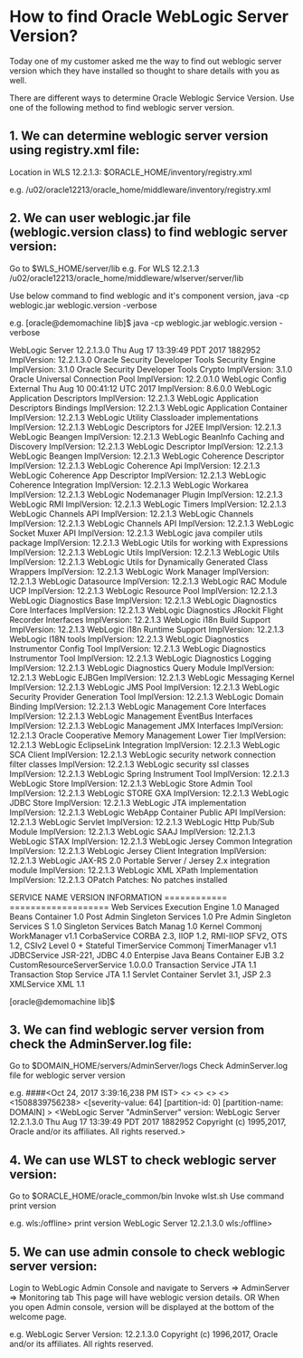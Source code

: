 # How to find Oracle WebLogic Server Version?
Today one of my customer asked me the way to find out weblogic server version which they have installed so thought to share details with you as well.

There are different ways to determine Oracle Weblogic Service Version. Use one of the following method to find weblogic server version.

## 1. We can determine weblogic server version using registry.xml file:
Location in WLS 12.2.1.3:
$ORACLE_HOME/inventory/registry.xml

<distribution status="installed" name="WebLogic Server" version="12.2.1.3.0">

e.g.
/u02/oracle12213/oracle_home/middleware/inventory/registry.xml

<?xml version = '1.0' encoding = 'UTF-8' standalone = 'yes'?>
<registry home="/u02/oracle12213/oracle_home/middleware" platform="226" sessions="5" xmlns:ns2="http://xmlns.oracle.com/cie/gdr/dei" xmlns:ns3="http://xmlns.oracle.com/
cie/gdr/nfo" xmlns="http://xmlns.oracle.com/cie/gdr/rgy">
   <distributions>
      <distribution status="installed" name="WebLogic Server" version="12.2.1.3.0">
         <sessions>
            <session id="1" date="2017-10-21T17:53:51.433+05:30" action="install"/>
         </sessions>
         <features>
            <feature status="installed" name="cieCfg_wls_shared_external" version="12.2.1.3.0">
               <sessions>

## 2. We can user weblogic.jar file (weblogic.version class) to find weblogic server version:
Go to $WLS_HOME/server/lib
e.g. For WLS 12.2.1.3
/u02/oracle12213/oracle_home/middleware/wlserver/server/lib

Use below command to find weblogic and it's component version,
java -cp weblogic.jar weblogic.version -verbose

e.g.
[oracle@demomachine lib]$ java -cp weblogic.jar weblogic.version -verbose

WebLogic Server 12.2.1.3.0 Thu Aug 17 13:39:49 PDT 2017 1882952 ImplVersion: 12.2.1.3.0
Oracle Security Developer Tools Security Engine ImplVersion: 3.1.0
Oracle Security Developer Tools Crypto ImplVersion: 3.1.0
Oracle Universal Connection Pool ImplVersion: 12.2.0.1.0
WebLogic Config External  Thu Aug 10 00:41:12 UTC 2017 ImplVersion: 8.6.0.0
WebLogic Application Descriptors ImplVersion: 12.2.1.3
WebLogic Application Descriptors Bindings ImplVersion: 12.2.1.3
WebLogic Application Container ImplVersion: 12.2.1.3
WebLogic Utility Classloader implementations ImplVersion: 12.2.1.3
WebLogic Descriptors for J2EE ImplVersion: 12.2.1.3
WebLogic Beangen ImplVersion: 12.2.1.3
WebLogic BeanInfo Caching and Discovery ImplVersion: 12.2.1.3
WebLogic Descriptor ImplVersion: 12.2.1.3
WebLogic Beangen ImplVersion: 12.2.1.3
WebLogic Coherence Descriptor ImplVersion: 12.2.1.3
WebLogic Coherence Api ImplVersion: 12.2.1.3
WebLogic Coherence App Descriptor ImplVersion: 12.2.1.3
WebLogic Coherence Integration ImplVersion: 12.2.1.3
WebLogic Workarea ImplVersion: 12.2.1.3
WebLogic Nodemanager Plugin ImplVersion: 12.2.1.3
WebLogic RMI ImplVersion: 12.2.1.3
WebLogic Timers ImplVersion: 12.2.1.3
WebLogic Channels API ImplVersion: 12.2.1.3
WebLogic Channels ImplVersion: 12.2.1.3
WebLogic Channels API ImplVersion: 12.2.1.3
WebLogic Socket Muxer API ImplVersion: 12.2.1.3
WebLogic java compiler utils package ImplVersion: 12.2.1.3
WebLogic Utils for working with Expressions ImplVersion: 12.2.1.3
WebLogic Utils ImplVersion: 12.2.1.3
WebLogic Utils ImplVersion: 12.2.1.3
WebLogic Utils for Dynamically Generated Class Wrappers ImplVersion: 12.2.1.3
WebLogic Work Manager ImplVersion: 12.2.1.3
WebLogic Datasource ImplVersion: 12.2.1.3
WebLogic RAC Module UCP ImplVersion: 12.2.1.3
WebLogic Resource Pool ImplVersion: 12.2.1.3
WebLogic Diagnostics Base ImplVersion: 12.2.1.3
WebLogic Diagnostics Core Interfaces ImplVersion: 12.2.1.3
WebLogic Diagnostics JRockit Flight Recorder Interfaces ImplVersion: 12.2.1.3
WebLogic i18n Build Support ImplVersion: 12.2.1.3
WebLogic i18n Runtime Support ImplVersion: 12.2.1.3
WebLogic I18N tools ImplVersion: 12.2.1.3
WebLogic Diagnostics Instrumentor Config Tool ImplVersion: 12.2.1.3
WebLogic Diagnostics Instrumentor Tool ImplVersion: 12.2.1.3
WebLogic Diagnostics Logging ImplVersion: 12.2.1.3
WebLogic Diagnostics Query Module ImplVersion: 12.2.1.3
WebLogic EJBGen ImplVersion: 12.2.1.3
WebLogic Messaging Kernel ImplVersion: 12.2.1.3
WebLogic JMS Pool ImplVersion: 12.2.1.3
WebLogic Security Provider Generation Tool ImplVersion: 12.2.1.3
WebLogic Domain Binding ImplVersion: 12.2.1.3
WebLogic Management Core Interfaces ImplVersion: 12.2.1.3
WebLogic Management EventBus Interfaces ImplVersion: 12.2.1.3
WebLogic Management JMX Interfaces ImplVersion: 12.2.1.3
Oracle Cooperative Memory Management Lower Tier ImplVersion: 12.2.1.3
WebLogic EclipseLink Integration ImplVersion: 12.2.1.3
WebLogic SCA Client ImplVersion: 12.2.1.3
WebLogic security network connection filter classes ImplVersion: 12.2.1.3
WebLogic security ssl classes ImplVersion: 12.2.1.3
WebLogic Spring Instrument Tool ImplVersion: 12.2.1.3
WebLogic Store ImplVersion: 12.2.1.3
WebLogic Store Admin Tool ImplVersion: 12.2.1.3
WebLogic STORE GXA ImplVersion: 12.2.1.3
WebLogic JDBC Store ImplVersion: 12.2.1.3
WebLogic JTA implementation ImplVersion: 12.2.1.3
WebLogic WebApp Container Public API ImplVersion: 12.2.1.3
WebLogic Servlet ImplVersion: 12.2.1.3
WebLogic Http Pub/Sub Module ImplVersion: 12.2.1.3
WebLogic SAAJ ImplVersion: 12.2.1.3
WebLogic STAX ImplVersion: 12.2.1.3
WebLogic Jersey Common Integration ImplVersion: 12.2.1.3
WebLogic Jersey Client Integration ImplVersion: 12.2.1.3
WebLogic JAX-RS 2.0 Portable Server / Jersey 2.x integration module ImplVersion: 12.2.1.3
WebLogic XML XPath Implementation ImplVersion: 12.2.1.3
OPatch Patches:
No patches installed

SERVICE NAME                    VERSION INFORMATION
============                    ===================
Web Services Execution Engine   1.0
Managed Beans Container         1.0
Post Admin Singleton Services   1.0
Pre Admin Singleton Services S  1.0
Singleton Services Batch Manag  1.0
Kernel                          Commonj WorkManager v1.1
CorbaService                    CORBA 2.3, IIOP 1.2, RMI-IIOP SFV2, OTS 1.2, CSIv2 Level 0 + Stateful
TimerService                    Commonj TimerManager v1.1
JDBCService                     JSR-221, JDBC 4.0
Enterpise Java Beans Container  EJB 3.2
CustomResourceServerService     1.0.0.0
Transaction Service             JTA 1.1
Transaction Stop Service        JTA 1.1
Servlet Container               Servlet 3.1, JSP 2.3
XMLService                      XML 1.1

[oracle@demomachine lib]$

## 3. We can find weblogic server version from check the AdminServer.log file:
Go to $DOMAIN_HOME/servers/AdminServer/logs
Check AdminServer.log file for weblogic server version

e.g.
####<Oct 24, 2017 3:39:16,238 PM IST> <Info> <WebLogicServer> <demomachine> <> <Thread-10> <> <> <> <1508839756238> <[severity-value: 64] [partition-id: 0] [partition-name: DOMAIN] > <BEA-000214> <WebLogic Server "AdminServer" version: WebLogic Server 12.2.1.3.0 Thu Aug 17 13:39:49 PDT 2017 1882952 Copyright (c) 1995,2017, Oracle and/or its affiliates. All rights reserved.>

## 4. We can use WLST to check weblogic server version:
Go to $ORACLE_HOME/oracle_common/bin
Invoke wlst.sh
Use command print version

e.g.
wls:/offline> print version
WebLogic Server 12.2.1.3.0
wls:/offline>

## 5. We can use admin console to check weblogic server version:
Login to WebLogic Admin Console and navigate to Servers => AdminServer => Monitoring tab
This page will have weblogic version details.
OR
When you open Admin console, version will be displayed at the bottom of the welcome page.

e.g.
WebLogic Server Version: 12.2.1.3.0
Copyright (c) 1996,2017, Oracle and/or its affiliates. All rights reserved.
